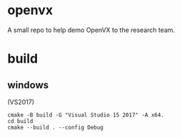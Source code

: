 # openvx

A small repo to help demo OpenVX to the research team.

# build
## windows
(VS2017)

```
cmake -B build -G "Visual Studio 15 2017" -A x64.
cd build
cmake --build . --config Debug
```

